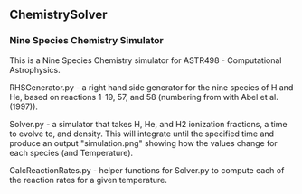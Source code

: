## ChemistrySolver
### Nine Species Chemistry Simulator

This is a Nine Species Chemistry simulator for ASTR498 - Computational Astrophysics.

RHSGenerator.py - a right hand side generator for the nine species of H and He, based on reactions 1-19, 57, and 58 (numbering from with Abel et al. (1997)).

Solver.py - a simulator that takes H, He, and H2 ionization fractions, a time to evolve to, and density. This will integrate until the specified time and produce an output "simulation.png" showing how the values change for each species (and Temperature).

CalcReactionRates.py - helper functions for Solver.py to compute each of the reaction rates for a given temperature.
